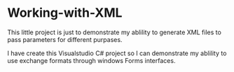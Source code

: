 # Working-with-XML
This little project is just to demonstrate my ablility to generate XML files to pass parameters for different purpases.

I have create this Visualstudio C# project so I can demonstrate my ablility to use exchange formats through windows Forms interfaces.
